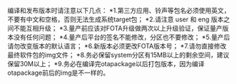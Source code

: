 编译和发布版本时请注意以下几点：
*1.第三方应用、铃声等包名必须使用英文，不要有中文和空格，否则无法生成系统target包；
*2.请注意 user 和 eng 版本之间不能互相升级；
*3.量产前应该对FOTA升级做两次以上升级验证，保证量产版本没有任何问题；
*4.量产后平台的签名不能修改，分区也不要修改；
*5.量产后请勿改变版本的默认语言；
*6.新版本必须更改FOTA版本号；
*7.请勿直接修改最终软件包的img文件；
*8.务必保留system分区有15MB以上的剩余空间，建议保留30M以上；
*9.务必在编译完otapackage以后打包版本，因为编译otapackage前后的img是不一样的。

